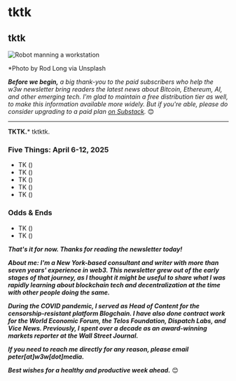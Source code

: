 # tktk
## tktk

![Robot manning a workstation](https://images.unsplash.com/photo-1578374173703-71809a1757b1)

*Photo by Rod Long via Unsplash

*<strong>Before we begin,</strong> a big thank-you to the paid subscribers who help the w3w newsletter bring readers the latest news about Bitcoin, Ethereum, AI, and other emerging tech. I'm glad to maintain a free distribution tier as well, to make this information available more widely. But if you're able, please do consider upgrading to a paid plan [on Substack](https://w3wnews.substack.com/subscribe).* 😊

<hr>

**TKTK.*** tktktk.

<!--

Some evergreen ideas for the lead item...

- GOUP: One of the subtle bad ideas of the Trump admin is that its fixing the frame of 'number go up' around blockchain technology.

- CNBC: Riff on financial channels vid re: "wrapper" startups vs model builders. Hmmmm... Find YouTube link.

- BOYCOTTS: Why withholding money from a publicly traded company works. You only need to deny marginal metrics, not move them to zero in absolute terms.

-->

### Five Things: April 6-12, 2025

- TK ([]())
- TK ([]())
- TK ([]())
- TK ([]())
- TK ([]())

### Odds & Ends

- TK ([]())
- TK ([]())

_**That's it for now. Thanks for reading the newsletter today!**_

_**About me: I'm a New York-based consultant and writer with more than seven years' experience in web3. This newsletter grew out of the early stages of that journey, as I thought it might be useful to share what I was rapidly learning about blockchain tech and decentralization at the time with other people doing the same.**_

 _**During the COVID pandemic, I served as Head of Content for the censorship-resistant platform Blogchain. I have also done contract work for the World Economic Forum, the Telos Foundation, Dispatch Labs, and Vice News. Previously, I spent over a decade as an award-winning markets reporter at the Wall Street Journal.**_

 _**If you need to reach me directly for any reason, please email peter[at]w3w[dot]media.**_

 _**Best wishes for a healthy and productive week ahead.**_ 😊
